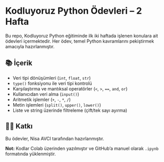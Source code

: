 # Kodluyoruz Python Ödevleri – 2 Hafta

Bu repo, Kodluyoruz Python eğitiminde ilk iki haftada işlenen konulara ait ödevleri içermektedir. Her ödev, temel Python kavramlarını pekiştirmek amacıyla hazırlanmıştır.

## 📚 İçerik
- Veri tipi dönüşümleri (`int`, `float`, `str`)
- `type()` fonksiyonu ile veri tipi kontrolü
- Karşılaştırma ve mantıksal operatörler (`<`, `>`, `==`, `and`, `or`)
- Kullanıcıdan veri alma (`input()`)
- Aritmetik işlemler (`+`, `-`, `*`, `/`)
- Metin işlemleri (`split()`, `upper()`, `lower()`)
- Liste ve string üzerinde filtreleme (çift/tek sayı ayırma)
## 👩‍💻 Katkı
Bu ödevler, Nisa AVCI tarafından hazırlanmıştır.

**Not:** Kodlar Colab üzerinden yazılmıştır ve GitHub’a manuel olarak `.ipynb` formatında yüklenmiştir.

